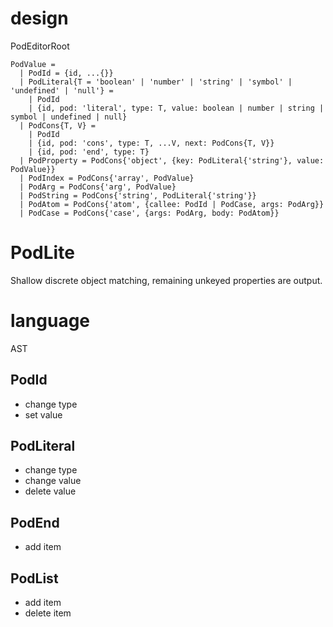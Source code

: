 # design

PodEditorRoot

```
PodValue =
  | PodId = {id, ...{}}
  | PodLiteral{T = 'boolean' | 'number' | 'string' | 'symbol' | 'undefined' | 'null'} =
    | PodId
    | {id, pod: 'literal', type: T, value: boolean | number | string | symbol | undefined | null}
  | PodCons{T, V} =
    | PodId
    | {id, pod: 'cons', type: T, ...V, next: PodCons{T, V}}
    | {id, pod: 'end', type: T}
  | PodProperty = PodCons{'object', {key: PodLiteral{'string'}, value: PodValue}}
  | PodIndex = PodCons{'array', PodValue}
  | PodArg = PodCons{'arg', PodValue}
  | PodString = PodCons{'string', PodLiteral{'string'}}
  | PodAtom = PodCons{'atom', {callee: PodId | PodCase, args: PodArg}}
  | PodCase = PodCons{'case', {args: PodArg, body: PodAtom}}
```

# PodLite

Shallow discrete object matching, remaining unkeyed properties are output.

# language

AST

## PodId

- change type
- set value

## PodLiteral

- change type
- change value
- delete value

## PodEnd

- add item

## PodList

- add item
- delete item
